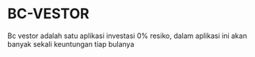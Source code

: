 # BC-VESTOR
Bc vestor adalah satu aplikasi investasi 0% resiko, dalam aplikasi ini akan  banyak sekali keuntungan tiap bulanya
